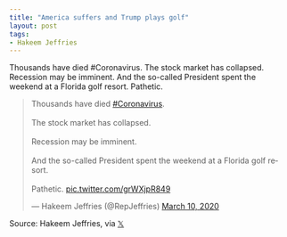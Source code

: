 ```yaml
---
title: "America suffers and Trump plays golf"
layout: post
tags:
- Hakeem Jeffries
---
```


Thousands have died #Coronavirus. The stock market has collapsed. Recession may be imminent. And the so-called President spent the weekend at a Florida golf resort. Pathetic.

<blockquote class="twitter-tweet"><p lang="en" dir="ltr">Thousands have died <a href="https://twitter.com/hashtag/Coronavirus?src=hash&amp;ref_src=twsrc%5Etfw">#Coronavirus</a>.<br /><br />The stock market has collapsed.<br /><br />Recession may be imminent.<br /><br />And the so-called President spent the weekend at a Florida golf resort. <br /><br />Pathetic. <a href="https://t.co/grWXjpR849">pic.twitter.com/grWXjpR849</a></p>&mdash; Hakeem Jeffries (@RepJeffries) <a href="https://twitter.com/RepJeffries/status/1237447838948302849?ref_src=twsrc%5Etfw">March 10, 2020</a></blockquote> <script async src="https://platform.twitter.com/widgets.js" charset="utf-8"></script>

Source: Hakeem Jeffries, via [𝕏](https://x.com)
